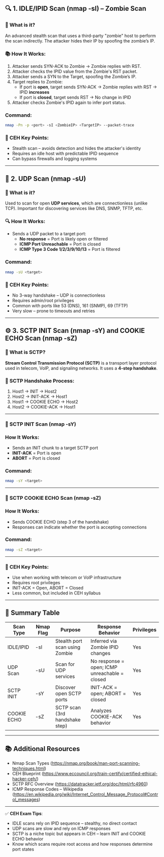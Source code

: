 ## 🔍 1. IDLE/IPID Scan (nmap -sI) – Zombie Scan

### 🧠 What is it?
An advanced stealth scan that uses a third-party "zombie" host to perform the scan indirectly. The attacker hides their IP by spoofing the zombie’s IP.

### 📚 How It Works:
1. Attacker sends SYN-ACK to Zombie → Zombie replies with RST.
2. Attacker checks the IPID value from the Zombie's RST packet.
3. Attacker sends a SYN to the Target, spoofing the Zombie’s IP.
4. Target replies to Zombie:
   - If port is **open**, target sends SYN-ACK → Zombie replies with RST → IPID **increases**
   - If port is **closed**, target sends RST → No change in IPID
5. Attacker checks Zombie's IPID again to infer port status.

### Command:
```bash
nmap -Pn -p <port> -sI <ZombieIP> <TargetIP> --packet-trace
```

### 📌 CEH Key Points:
- Stealth scan – avoids detection and hides the attacker's identity
- Requires an idle host with predictable IPID sequence
- Can bypass firewalls and logging systems

---

## 📶 2. UDP Scan (nmap -sU)

### 🧠 What is it?
Used to scan for open **UDP services**, which are connectionless (unlike TCP). Important for discovering services like DNS, SNMP, TFTP, etc.

### 🔍 How It Works:
- Sends a UDP packet to a target port:
  - **No response** = Port is likely open or filtered
  - **ICMP Port Unreachable** = Port is closed
  - **ICMP Type 3 Code 1/2/3/9/10/13** = Port is filtered

### Command:
```bash
nmap -sU <target>
```

### 📌 CEH Key Points:
- No 3-way handshake – UDP is connectionless
- Requires admin/root privileges
- Common with ports like 53 (DNS), 161 (SNMP), 69 (TFTP)
- Very slow – prone to timeouts and retries

---

## ⚙️ 3. SCTP INIT Scan (nmap -sY) and COOKIE ECHO Scan (nmap -sZ)

### 🧠 What is SCTP?
**Stream Control Transmission Protocol (SCTP)** is a transport layer protocol used in telecom, VoIP, and signaling networks. It uses a **4-step handshake**.

### 🔹 SCTP Handshake Process:
1. Host1 → INIT → Host2
2. Host2 → INIT-ACK → Host1
3. Host1 → COOKIE ECHO → Host2
4. Host2 → COOKIE-ACK → Host1

---

### 🔸 SCTP INIT Scan (nmap -sY)

### How It Works:
- Sends an INIT chunk to a target SCTP port
- **INIT-ACK** = Port is open
- **ABORT** = Port is closed

### Command:
```bash
nmap -sY <target>
```

---

### 🔸 SCTP COOKIE ECHO Scan (nmap -sZ)

### How It Works:
- Sends COOKIE ECHO (step 3 of the handshake)
- Responses can indicate whether the port is accepting connections

### Command:
```bash
nmap -sZ <target>
```

---

### 📌 CEH Key Points:
- Use when working with telecom or VoIP infrastructure
- Requires root privileges
- INIT-ACK = Open, ABORT = Closed
- Less common, but included in CEH syllabus

---

## 🧠 Summary Table

| Scan Type        | Nmap Flag | Purpose                          | Response Behavior                         | Privileges |
|------------------|-----------|----------------------------------|-------------------------------------------|------------|
| IDLE/IPID        | -sI       | Stealth port scan using Zombie   | Inferred via Zombie IPID changes          | Yes        |
| UDP Scan         | -sU       | Scan for UDP services            | No response = open; ICMP unreachable = closed | Yes    |
| SCTP INIT        | -sY       | Discover open SCTP ports         | INIT-ACK = open; ABORT = closed           | Yes        |
| COOKIE ECHO      | -sZ       | SCTP scan (3rd handshake step)   | Analyzes COOKIE-ACK behavior              | Yes        |

---

## 📚 Additional Resources

- Nmap Scan Types (https://nmap.org/book/man-port-scanning-techniques.html)
- CEH Blueprint (https://www.eccouncil.org/train-certify/certified-ethical-hacker-ceh/)
- SCTP RFC Overview (https://datatracker.ietf.org/doc/html/rfc4960)
- ICMP Response Codes – Wikipedia (https://en.wikipedia.org/wiki/Internet_Control_Message_Protocol#Control_messages)

---

✅ **CEH Exam Tips**:
- IDLE scans rely on IPID sequence – stealthy, no direct contact
- UDP scans are slow and rely on ICMP responses
- SCTP is a niche topic but appears in CEH – learn INIT and COOKIE ECHO behavior
- Know which scans require root access and how responses determine port states

